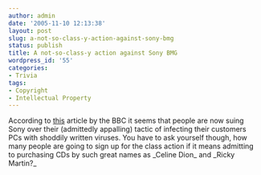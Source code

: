 ```yaml
---
author: admin
date: '2005-11-10 12:13:38'
layout: post
slug: a-not-so-class-y-action-against-sony-bmg
status: publish
title: A not-so-class-y action against Sony BMG
wordpress_id: '55'
categories:
- Trivia
tags:
- Copyright
- Intellectual Property
---
```


According to [this](http://news.bbc.co.uk/1/hi/technology/4424254.stm)
article by the BBC it seems that people are now suing Sony over their
(admittedly appalling) tactic of infecting their customers PCs with
shoddily written viruses. You have to ask yourself though, how many
people are going to sign up for the class action if it means admitting
to purchasing CDs by such great names as \_Celine Dion\_ and \_Ricky
Martin?\_

